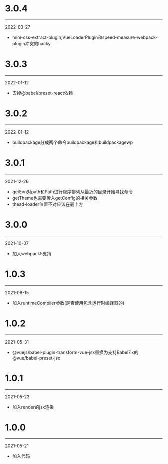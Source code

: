 # 3.0.4

***

2022-03-27

* mini-css-extract-plugin,VueLoaderPlugin和speed-measure-webpack-plugin冲突的hacky

# 3.0.3

***

2022-01-12

* 去掉@babel/preset-react依赖

# 3.0.2

***

2022-01-12

* buildpackage分成两个命令buildpackage和buildpackagewp

# 3.0.1

***

2021-12-26

* getEvn对path和Path进行降序排列从最近的目录开始寻找命令
* getTheme也需要传入getConfig的相关参数
* thead-loader位置不对应该在最上方

# 3.0.0

***

2021-10-07

* 加入webpack5支持

# 1.0.3

***

2021-06-15

* 加入runtimeCompiler参数(是否使用包含运行时编译器的)

# 1.0.2

***

2021-05-31

* @vuejs/babel-plugin-transform-vue-jsx替换为支持Babel7.x的@vue/babel-preset-jsx

# 1.0.1

***

2021-05-23

* 加入render的jsx渲染

# 1.0.0

***

2021-05-21

* 加入代码
